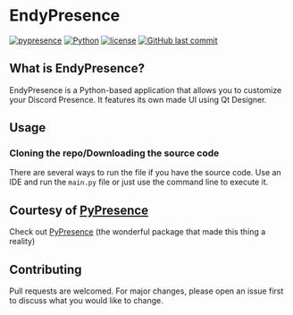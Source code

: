 # EndyPresence

[![pypresence](https://img.shields.io/badge/using-pypresence-00bb88.svg?style=for-the-badge&logo=discord&logoWidth=20)](https://github.com/qwertyquerty/pypresence)
[![Python](https://img.shields.io/badge/python-%2314354C.svg?style=for-the-badge&logo=python&logoColor=white)](https://python.org)
[![license](https://img.shields.io/github/license/enderhoang/endypresence.svg?style=for-the-badge)](https://github.com/enderhoang/pypresence/blob/master/LICENSE)
[![GitHub last commit](https://img.shields.io/github/last-commit/enderhoang/endypresence.svg?style=for-the-badge)](https://github.com/Enderhoang/EndyPresence/commit/main)
<!-- ![GitHub top language](https://img.shields.io/github/languages/top/enderhoang/endypresence.svg?style=for-the-badge) -->

## What is EndyPresence?

EndyPresence is a Python-based application that allows you to customize your Discord Presence. It features its own made UI using Qt Designer.
<!-- EndyPresence is a Python script that allows you to customize your Discord Presence. It comes with its own made UI. -->

<!-- ## Installation -->

<!-- Grab the latest release and execute the app and you're good to go! -->

<!-- ## Notes -->

<!-- If you're reading this, version v1.0 is not out yet. It will come out soon. I'll update the source code after the 1.0 release! -->

## Usage

### Cloning the repo/Downloading the source code

There are several ways to run the file if you have the source code. Use an IDE and run the `main.py` file or just use the command line to execute it.

<!-- ### Way 2. Downloading the executable from release -->

<!-- If you're on Windows, grab the latest `.exe` file from the release. If you're on macOS, grab the latest `.app` file from the release. If you're on Linux, run the `main.py` file from source (I can't compile a Linux version since I don't have a Linux machine, too lazy to use a VM even though I have one around :)) -->
<!-- If you cloned the repo, open up an IDE of your choice and choose "Open Folder" then navigate to the EndyPresence folder then open. Then run the `main.py` file and login to Discord in the default browser. Customize the presence to your liking!
If you downloaded the release, just open the .exe file -->

## Courtesy of [PyPresence](https://github.com/qwertyquerty/pypresence)
Check out [PyPresence](https://github.com/qwertyquerty/pypresence) (the wonderful package that made this thing a reality)

## Contributing
Pull requests are welcomed. For major changes, please open an issue first to discuss what you would like to change.
